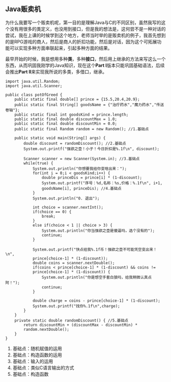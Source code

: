## Java贩卖机

为什么我要写一个贩卖机呢，第一目的是理解Java与C的不同区别，虽然我写的这个没有用很多的类定义，也没用到接口，但是我的想法是，这何尝不是一种对话的尝试，我在上课的时候学到这个地方，老师当时举的是贩卖机的例子，我首先想到的是RPG游戏的商人，然后是商人的折扣功能，然后是对话，因为这个可拓展功能可以实现多种方面串联起来，引起多种方面的结果。

最早开始的时候，我是想用多种**类**，多种**接口**，然后用上继承的方法来写这么一个东西，从而巩固我刚学的Java知识，现在这个**Part I**版本只能巩固基础语法，后续会推出**Part II**来实现我所说的多类，多借口，继承。

```
import java.util.Random;
import java.util.Scanner;

public class potOfGreed {
    public static final double[] prince = {15.5,20.4,20.9};
    public static final String[] goodsName = {"治疗药水","魔力药水","传送卷轴"};
    public static final int goodsKind = prince.length;
    public static final double discountMax = 1.0;
    public static final double discountMin = 0.0;
    public static final Random random = new Random(); //1.基础点

    public static void main(String[] args) {
        double discount = randomDiscount(); //2.基础点
        System.out.printf("强欲之壶！小子！今日折扣是%.1f\n", discount);

        Scanner scanner = new Scanner(System.in); //3.基础点
        while(true) {
            System.out.println("你想要我给你变啥出来：");
            for(int i = 0;i < goodsKind;i++) {
                double princeDis = prince[i] * (1-discount);
                System.out.printf("序号：%d,名称：%s,价格：%.1f\n", i+1, 
                goodsName[i], princeDis); //4.基础点
            }
            System.out.println("0. 退出");

            int choice = scanner.nextInt();
            if(choice == 0) {
                break;
            }
            else if(choice < 1 || choice > 3) {
                System.out.println("你当强欲之壶是傻逼吗，选个没有的");
                continue;
            }

            System.out.printf("快点给我%.1f币！强欲之壶不可能凭空变出来！\n",
            prince[choice-1] * (1-discount));
            double coins = scanner.nextDouble();
            if(coins < prince[choice-1] * (1-discount) && coins != 
            prince[choice-1] * (1-discount)) { 
                System.out.println("你是想空手套白狼吗，给我稍微认真点阿！");
                continue;
            }

            double charge = coins - prince[choice-1] * (1-discount);
            System.out.printf("找你%.1f\n",charge);
        }
    }
    private static double randomDiscount() { //5.基础点
        return discountMin + (discountMax - discountMin) * 
        random.nextDouble();
    }
}
```

1. 基础点：随机赋值的运用
2. 基础点：构造函数的运用
3. 基础点：输入的运用
4. 基础点：类似C语言输出的方式
5. 基础点：构造函数